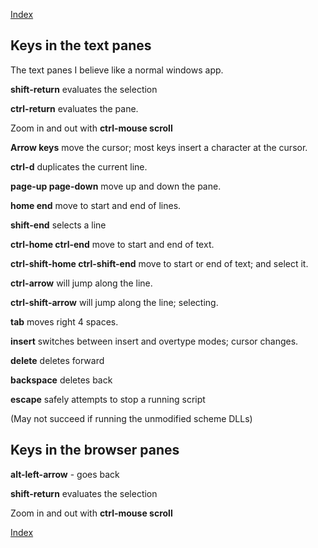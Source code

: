  [Index](welcome.html)  

## Keys in the text panes

The text panes I believe like a normal windows app.

**shift-return** evaluates the selection

**ctrl-return** evaluates the pane.

Zoom in and out with **ctrl-mouse scroll**

**Arrow keys** move the cursor; most keys insert a character at the cursor.

**ctrl-d** duplicates the current line.

**page-up  page-down** move up and down the pane.

**home end** move to start and end of lines.

**shift-end** selects a line

**ctrl-home ctrl-end** move to start and end of text.

**ctrl-shift-home ctrl-shift-end** move to start or end of text; and select it.

**ctrl-arrow** will jump along the line.

**ctrl-shift-arrow** will jump along the line; selecting.

**tab** moves right 4 spaces.

**insert** switches between insert and overtype modes; cursor changes.

**delete**  deletes forward

**backspace** deletes back

**escape** safely attempts to stop a running script

(May not succeed if running the unmodified scheme DLLs)

## Keys in the browser panes

**alt-left-arrow**  - goes back

**shift-return** evaluates the selection

Zoom in and out with **ctrl-mouse scroll**

 [Index](Readme.html)  